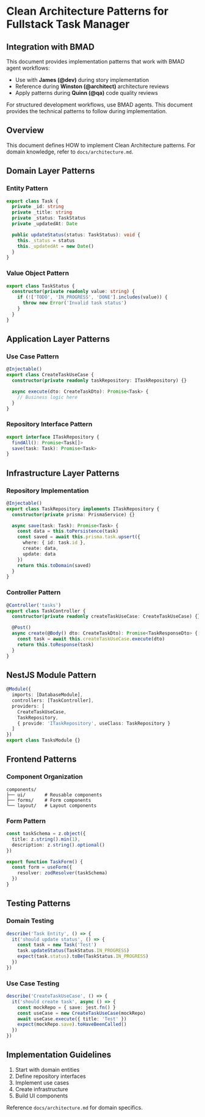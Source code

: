 # Clean Architecture Patterns for Fullstack Task Manager

## Integration with BMAD

This document provides implementation patterns that work with BMAD agent workflows:

- Use with **James (@dev)** during story implementation
- Reference during **Winston (@architect)** architecture reviews
- Apply patterns during **Quinn (@qa)** code quality reviews

For structured development workflows, use BMAD agents. This document provides the technical patterns
to follow during implementation.

## Overview

This document defines HOW to implement Clean Architecture patterns. For domain knowledge, refer to
`docs/architecture.md`.

## Domain Layer Patterns

### Entity Pattern

```typescript
export class Task {
  private _id: string
  private _title: string
  private _status: TaskStatus
  private _updatedAt: Date

  public updateStatus(status: TaskStatus): void {
    this._status = status
    this._updatedAt = new Date()
  }
}
```

### Value Object Pattern

```typescript
export class TaskStatus {
  constructor(private readonly value: string) {
    if (!['TODO', 'IN_PROGRESS', 'DONE'].includes(value)) {
      throw new Error('Invalid task status')
    }
  }
}
```

## Application Layer Patterns

### Use Case Pattern

```typescript
@Injectable()
export class CreateTaskUseCase {
  constructor(private readonly taskRepository: ITaskRepository) {}

  async execute(dto: CreateTaskDto): Promise<Task> {
    // Business logic here
  }
}
```

### Repository Interface Pattern

```typescript
export interface ITaskRepository {
  findAll(): Promise<Task[]>
  save(task: Task): Promise<Task>
}
```

## Infrastructure Layer Patterns

### Repository Implementation

```typescript
@Injectable()
export class TaskRepository implements ITaskRepository {
  constructor(private prisma: PrismaService) {}

  async save(task: Task): Promise<Task> {
    const data = this.toPersistence(task)
    const saved = await this.prisma.task.upsert({
      where: { id: task.id },
      create: data,
      update: data
    })
    return this.toDomain(saved)
  }
}
```

### Controller Pattern

```typescript
@Controller('tasks')
export class TaskController {
  constructor(private readonly createTaskUseCase: CreateTaskUseCase) {}

  @Post()
  async create(@Body() dto: CreateTaskDto): Promise<TaskResponseDto> {
    const task = await this.createTaskUseCase.execute(dto)
    return this.toResponse(task)
  }
}
```

## NestJS Module Pattern

```typescript
@Module({
  imports: [DatabaseModule],
  controllers: [TaskController],
  providers: [
    CreateTaskUseCase,
    TaskRepository,
    { provide: 'ITaskRepository', useClass: TaskRepository }
  ]
})
export class TasksModule {}
```

## Frontend Patterns

### Component Organization

```treeview
components/
├── ui/       # Reusable components
├── forms/    # Form components
└── layout/   # Layout components
```

### Form Pattern

```typescript
const taskSchema = z.object({
  title: z.string().min(1),
  description: z.string().optional()
})

export function TaskForm() {
  const form = useForm({
    resolver: zodResolver(taskSchema)
  })
}
```

## Testing Patterns

### Domain Testing

```typescript
describe('Task Entity', () => {
  it('should update status', () => {
    const task = new Task('Test')
    task.updateStatus(TaskStatus.IN_PROGRESS)
    expect(task.status).toBe(TaskStatus.IN_PROGRESS)
  })
})
```

### Use Case Testing

```typescript
describe('CreateTaskUseCase', () => {
  it('should create task', async () => {
    const mockRepo = { save: jest.fn() }
    const useCase = new CreateTaskUseCase(mockRepo)
    await useCase.execute({ title: 'Test' })
    expect(mockRepo.save).toHaveBeenCalled()
  })
})
```

## Implementation Guidelines

1. Start with domain entities
2. Define repository interfaces
3. Implement use cases
4. Create infrastructure
5. Build UI components

Reference `docs/architecture.md` for domain specifics.
